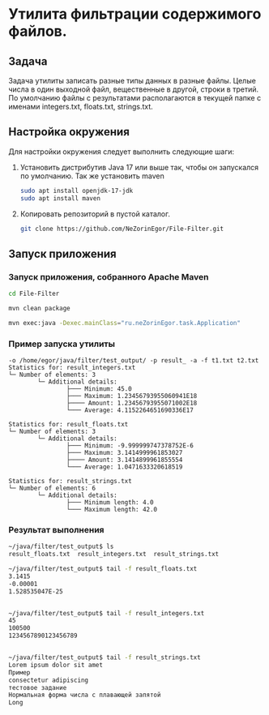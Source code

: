 # Утилита фильтрации содержимого файлов.

## Задача
Задача утилиты записать разные типы данных в разные файлы. Целые числа в один
выходной файл, вещественные в другой, строки в третий. По умолчанию файлы с
результатами располагаются в текущей папке с именами integers.txt, floats.txt, strings.txt.

## Настройка окружения
Для настройки окружения следует выполнить следующие шаги:

1. Установить дистрибутив Java 17 или выше так, чтобы он запускался по умолчанию.
 Так же установить maven
    ```bash 
    sudo apt install openjdk-17-jdk
   sudo apt install maven
    ```
2. Копировать репозиторий в пустой каталог.
    ```bash 
    git clone https://github.com/NeZorinEgor/File-Filter.git
    ```

## Запуск приложения

### Запуск приложения, собранного Apache Maven
```bash
cd File-Filter
```
```bash
mvn clean package
```
```bash
mvn exec:java -Dexec.mainClass="ru.neZorinEgor.task.Application"
```

### Пример запуска утилиты

```
-o /home/egor/java/filter/test_output/ -p result_ -a -f t1.txt t2.txt
Statistics for: result_integers.txt
└─ Number of elements: 3
        └─ Additional details:
                ├─── Minimum: 45.0
                ├─── Maximum: 1.23456793955060941E18
                ├──── Amount: 1.23456793955071002E18
                └─── Average: 4.1152264651690336E17

Statistics for: result_floats.txt
└─ Number of elements: 3
        └─ Additional details:
                ├─── Minimum: -9.999999747378752E-6
                ├─── Maximum: 3.1414999961853027
                ├──── Amount: 3.1414899961855554
                └─── Average: 1.0471633320618519

Statistics for: result_strings.txt
└─ Number of elements: 6
        └─ Additional details:
                ├─── Minimum length: 4.0
                └─── Maximum length: 42.0
```
### Результат выполнения
```bash
~/java/filter/test_output$ ls
result_floats.txt  result_integers.txt  result_strings.txt

~/java/filter/test_output$ tail -f result_floats.txt
3.1415
-0.00001
1.528535047E-25


~/java/filter/test_output$ tail -f result_integers.txt
45
100500
1234567890123456789


~/java/filter/test_output$ tail -f result_strings.txt
Lorem ipsum dolor sit amet
Пример
consectetur adipiscing
тестовое задание
Нормальная форма числа с плавающей запятой
Long
```
